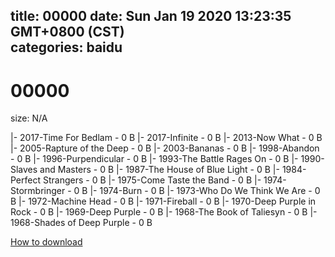 
title: 00000
date: Sun Jan 19 2020 13:23:35 GMT+0800 (CST)    
categories: baidu
---

# 00000
size: N/A
 
 
|- 2017-Time For Bedlam - 0 B
|- 2017-Infinite - 0 B
|- 2013-Now What - 0 B
|- 2005-Rapture of the Deep - 0 B
|- 2003-Bananas - 0 B
|- 1998-Abandon - 0 B
|- 1996-Purpendicular - 0 B
|- 1993-The Battle Rages On - 0 B
|- 1990-Slaves and Masters - 0 B
|- 1987-The House of Blue Light - 0 B
|- 1984-Perfect Strangers - 0 B
|- 1975-Come Taste the Band - 0 B
|- 1974-Stormbringer - 0 B
|- 1974-Burn - 0 B
|- 1973-Who Do We Think We Are - 0 B
|- 1972-Machine Head - 0 B
|- 1971-Fireball - 0 B
|- 1970-Deep Purple in Rock - 0 B
|- 1969-Deep Purple - 0 B
|- 1968-The Book of Taliesyn - 0 B
|- 1968-Shades of Deep Purple - 0 B

[How to download](https://bpcam.bemobtrk.com/go/2ceec3aa-1ca2-46d6-b9ff-aaa5c184517c?jno=204)